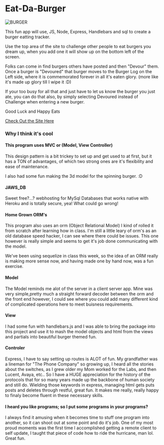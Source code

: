 # Eat-Da-Burger
![BURGER](https://hidden-depths-72803.herokuapp.com/assets/img/Burger.gif)

This fun app will use, JS, Node, Express, Handlebars and sql to create a burger eatting tracker.

Use the top area of the site to challenge other people to eat burgers you dream up, when you add one it will show up on the bottom left of the screen. 

Folks can come in find burgers others have posted and then "Devour" them. Once  a burger is "Devoured" that burger moves to the Burger Log on the Left side, where it is commemorated forever in all it's eaten glory. (more like it's made up glory till I wipe it :D)

If your too busy for all that and just have to let us know the burger you just ate, you can do that also, by simply selecting Devoured instead of Challenge when entering a new burger.

Good Luck and Happy Eats

[Check Out the Site Here](https://hidden-depths-72803.herokuapp.com/)

### Why I think it's cool

#### This program uses MVC or (Model, View Controller)

This design pattern is a bit trickey to set up and get used to at first, but it has a TON of advantages, of which two strong ones are it's flexibility and ease of maintenance. 

I also had some fun making the 3d model for the spinning burger. :D

#### JAWS_DB

Sweet free?...? webhosting for MySql Databases that works native with Heroku and is totally secure, yea! What could go wrong!

#### Home Grown ORM's

This program also uses an orm (Object Relational Model) I kind of rolled it from scratch after learning how in class. I'm still a little leary of orm's as an old database speed hacker, I can see where there could be issues. This one however is really simple and seems to get it's job done communicating with the model.

We've been using sequelize in class this week, so the idea of an ORM really is making more sense now, and having made one by hand now, was a fun exercise.

#### Model

The Model reminds me alot of the server in a client server app. Mine was very simple,pretty much a straight forward decoder between the orm and the front end however, I could see where you could add many different kind of complicated operations here to meet buisness requirements.

#### View

I had some fun with handlebars.js and I was able to bring the package into this project and use it to mash the model objects and html from the views and partials into beautiful burger themed fun.

#### Controler

Express, I have to say setting up routes is ALOT of fun. My grandfather was a lineman for "The Phone Company" so growing up, I heard all the stories about the switches, as I grew older my Mom worked for the Labs, and then Lucent, Avaya, etc.. So I have a HUGE appreciation for the history of the protocols that for so many years made up the backbone of human society and still do. Wielding those keywords in express, managing html gets puts posts and deletes through restful, great fun. It makes me really, really happy to finaly become fluent in these necessary skills.

#### I heard you like programs; so I put some programs in your programs?

I always find it amusing when it becomes time to stuff one program into another, so it can shoot out at some point and do it's job. One of my most proud moments was the first time I accomplished getting a remote client to self update, I taught that piece of code how to ride the hurricane, man lol. Great fun.  